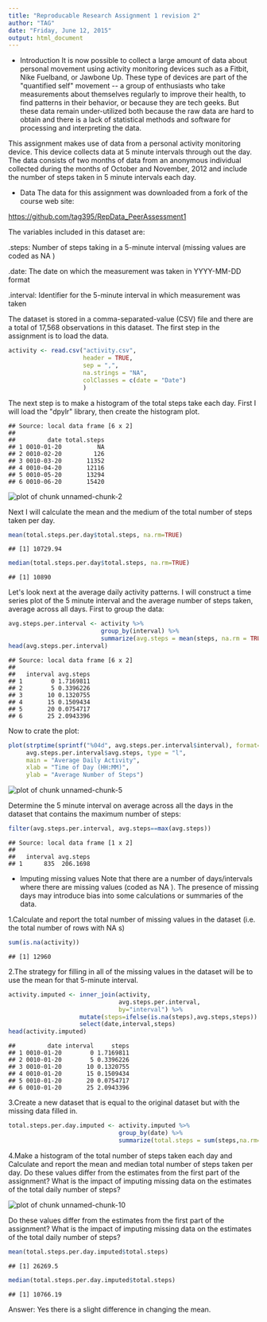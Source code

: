 ```yaml
---
title: "Reproducable Research Assignment 1 revision 2"
author: "TAG"
date: "Friday, June 12, 2015"
output: html_document
---
```


* Introduction
It is now possible to collect a large amount of data about personal movement using activity monitoring devices such as a Fitbit, Nike Fuelband, or Jawbone Up. These type of devices are part of the "quantified self" movement -- a group of enthusiasts who take measurements about themselves regularly to improve their health, to find patterns in their behavior, or because they are tech geeks. But these data remain under-utilized both because the raw data are hard to obtain and there is a lack of statistical methods and software for processing and interpreting the data.

This assignment makes use of data from a personal activity monitoring device. This device collects data at 5 minute intervals through out the day. The data consists of two months of data from an anonymous individual collected during the months of October and November, 2012 and include the number of steps taken in 5 minute intervals each day.



* Data
The data for this assignment was downloaded from a fork of the course web site:

https://github.com/tag395/RepData_PeerAssessment1

The variables included in this dataset are:

.steps: Number of steps taking in a 5-minute interval (missing values are coded as  NA )


.date: The date on which the measurement was taken in YYYY-MM-DD format


.interval: Identifier for the 5-minute interval in which measurement was taken


The dataset is stored in a comma-separated-value (CSV) file and there are a total of 17,568 observations in this dataset.
The first step in the assignment is to load the data.



```r
activity <- read.csv("activity.csv",
                     header = TRUE,
                     sep = ",",
                     na.strings = "NA",
                     colClasses = c(date = "Date")
                     )
```

The next step is to make a histogram of the total steps take each day. First I will load the "dpylr" library, then create the histogram plot.



```
## Source: local data frame [6 x 2]
## 
##         date total.steps
## 1 0010-01-20          NA
## 2 0010-02-20         126
## 3 0010-03-20       11352
## 4 0010-04-20       12116
## 5 0010-05-20       13294
## 6 0010-06-20       15420
```

![plot of chunk unnamed-chunk-2](figure/unnamed-chunk-2-1.png) 

Next I will calculate the mean and the medium of the total number of steps taken per day.


```r
mean(total.steps.per.day$total.steps, na.rm=TRUE)
```

```
## [1] 10729.94
```

```r
median(total.steps.per.day$total.steps, na.rm=TRUE)
```

```
## [1] 10890
```

Let's look next at the average daily activity patterns. I will construct a time series plot of the 5 minute interval and the average number of steps taken, average across all days. First to group the data:


```r
avg.steps.per.interval <- activity %>%
                          group_by(interval) %>%
                          summarize(avg.steps = mean(steps, na.rm = TRUE))
head(avg.steps.per.interval)
```

```
## Source: local data frame [6 x 2]
## 
##   interval avg.steps
## 1        0 1.7169811
## 2        5 0.3396226
## 3       10 0.1320755
## 4       15 0.1509434
## 5       20 0.0754717
## 6       25 2.0943396
```

Now to crate the plot:


```r
plot(strptime(sprintf("%04d", avg.steps.per.interval$interval), format="%H%M"),
     avg.steps.per.interval$avg.steps, type = "l", 
     main = "Average Daily Activity", 
     xlab = "Time of Day (HH:MM)", 
     ylab = "Average Number of Steps")
```

![plot of chunk unnamed-chunk-5](figure/unnamed-chunk-5-1.png) 

Determine the 5 minute interval on average across all the days in the dataset that contains the maximum number of steps:


```r
filter(avg.steps.per.interval, avg.steps==max(avg.steps))
```

```
## Source: local data frame [1 x 2]
## 
##   interval avg.steps
## 1      835  206.1698
```



* Imputing missing values
Note that there are a number of days/intervals where there are missing values (coded as  NA ). The presence of missing days may introduce bias into some calculations or summaries of the data.

1.Calculate and report the total number of missing values in the dataset (i.e. the total number of rows with  NA s)


```r
sum(is.na(activity))
```

```
## [1] 12960
```

2.The strategy for filling in all of the missing values in the dataset will be to use the mean for that 5-minute interval.


```r
activity.imputed <- inner_join(activity, 
                               avg.steps.per.interval, 
                               by="interval") %>% 
                    mutate(steps=ifelse(is.na(steps),avg.steps,steps)) %>%
                    select(date,interval,steps)
head(activity.imputed)
```

```
##         date interval     steps
## 1 0010-01-20        0 1.7169811
## 2 0010-01-20        5 0.3396226
## 3 0010-01-20       10 0.1320755
## 4 0010-01-20       15 0.1509434
## 5 0010-01-20       20 0.0754717
## 6 0010-01-20       25 2.0943396
```

3.Create a new dataset that is equal to the original dataset but with the missing data filled in.


```r
total.steps.per.day.imputed <- activity.imputed %>%
                               group_by(date) %>%
                               summarize(total.steps = sum(steps,na.rm=FALSE))
```

4.Make a histogram of the total number of steps taken each day and Calculate and report the mean and median total number of steps taken per day. Do these values differ from the estimates from the first part of the assignment? What is the impact of imputing missing data on the estimates of the total daily number of steps?

![plot of chunk unnamed-chunk-10](figure/unnamed-chunk-10-1.png) 

Do these values differ from the estimates from the first part of the assignment? What is the impact of imputing missing data on the estimates of the total daily number of steps?


```r
mean(total.steps.per.day.imputed$total.steps)
```

```
## [1] 26269.5
```

```r
median(total.steps.per.day.imputed$total.steps)
```

```
## [1] 10766.19
```


Answer: Yes there is a slight difference in changing the mean.
